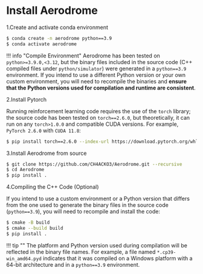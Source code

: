 # Install Aerodrome #

1.Create and activate conda environment

```bash
$ conda create -n aerodrome python==3.9
$ conda activate aerodrome
```

!!! info "Compile Environment"
    Aerodrome has been tested on `python>=3.9.0,<3.12`, but the binary files included in the source code (C++ compiled files under `python/simulator`) were generated in a `python==3.9` environment. If you intend to use a different Python version or your own custom environment, you will need to recompile the binaries and **ensure that the Python versions used for compilation and runtime are consistent**.

2.Install Pytorch

Running reinforcement learning code requires the use of the `torch` library; the source code has been tested on `torch==2.6.0`, but theoretically, it can run on any `torch>1.0.0` and compatible CUDA versions. For example, `PyTorch 2.6.0` with `CUDA 11.8`:

```bash
$ pip install torch==2.6.0 --index-url https://download.pytorch.org/whl/cu118
```

3.Install Aerodrome from source

```bash
$ git clone https://github.com/CH4ACKO3/Aerodrome.git --recursive
$ cd Aerodrome
$ pip install .
```

4.Compiling the C++ Code (Optional)

If you intend to use a custom environment or a Python version that differs from the one used to generate the binary files in the source code (`python==3.9`), you will need to recompile and install the code:

```bash
$ cmake -B build
$ cmake --build build
$ pip install .
```

!!! tip ""
    The platform and Python version used during compilation will be reflected in the binary file names. For example, a file named `*.cp39-win_amd64.pyd` indicates that it was compiled on a Windows platform with a 64-bit architecture and in a `python==3.9` environment.